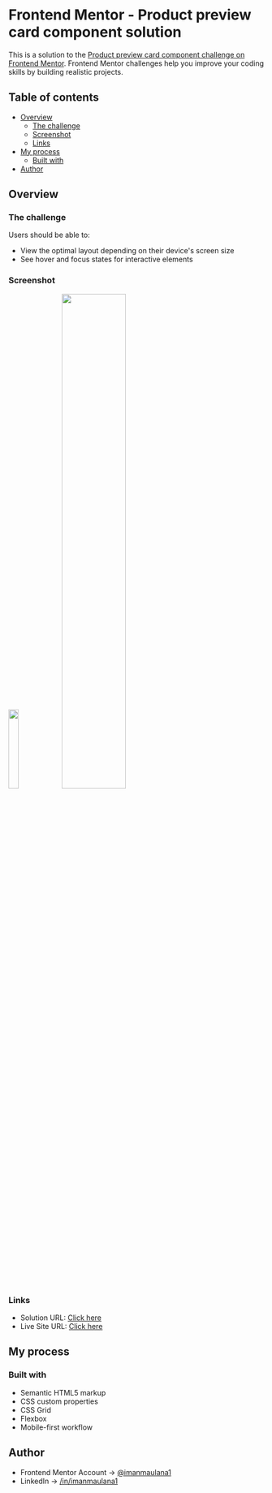 # Frontend Mentor - Product preview card component solution

This is a solution to the [Product preview card component challenge on Frontend Mentor](https://www.frontendmentor.io/challenges/product-preview-card-component-GO7UmttRfa). Frontend Mentor challenges help you improve your coding skills by building realistic projects. 

## Table of contents

- [Overview](#overview)
  - [The challenge](#the-challenge)
  - [Screenshot](#screenshot)
  - [Links](#links)
- [My process](#my-process)
  - [Built with](#built-with)
- [Author](#author)

## Overview

### The challenge

Users should be able to:

- View the optimal layout depending on their device's screen size
- See hover and focus states for interactive elements

### Screenshot

<img src="https://github.com/imanmaulana1/frontendmentor-challenge-product-preview-card/assets/108262868/afb84fd8-e189-4b3c-a4cc-5a3285810f04" width=20%>
    
<img src="https://github.com/imanmaulana1/frontendmentor-challenge-product-preview-card/assets/108262868/58381b0a-4b70-44fb-9bb5-94d80e2d7e22" width=50%>

### Links

- Solution URL: [Click here](https://www.frontendmentor.io/solutions/responsive-card-using-css-grid-to1JCk4Mfi)
- Live Site URL: [Click here](https://imanmaulanaproductpreviewcard.netlify.app/)

## My process

### Built with

- Semantic HTML5 markup
- CSS custom properties
- CSS Grid
- Flexbox
- Mobile-first workflow

## Author

- Frontend Mentor Account -> [@imanmaulana1](https://www.frontendmentor.io/profile/imanmaulana1)
- LinkedIn -> [/in/imanmaulana1](https://www.linkedin.com/in/imanmaulana1/)
